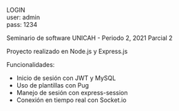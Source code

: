 LOGIN  
user: admin  
pass: 1234  

Seminario de software
UNICAH - Periodo 2, 2021
Parcial 2

Proyecto realizado en Node.js y Express.js

Funcionalidades:
- Inicio de sesión con JWT y MySQL
- Uso de plantillas con Pug
- Manejo de sesión con express-session
- Conexión en tiempo real con Socket.io

